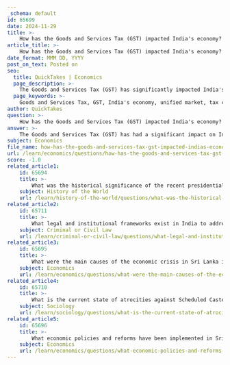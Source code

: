 ```yaml
---
_schema: default
id: 65699
date: 2024-11-29
title: >-
    How has the Goods and Services Tax (GST) impacted India's economy?
article_title: >-
    How has the Goods and Services Tax (GST) impacted India's economy?
date_format: MMM DD, YYYY
post_on_text: Posted on
seo:
  title: QuickTakes | Economics
  page_description: >-
    The Goods and Services Tax (GST) has significantly impacted India's economy by creating a unified market, improving tax compliance, fostering economic growth, and simplifying the tax structure, while also posing challenges for lower-income groups.
  page_keywords: >-
    Goods and Services Tax, GST, India's economy, unified market, tax compliance, economic growth, tax structure, public services, infrastructure, middle class, indirect tax, GDP growth rate, economic efficiency, compliance burdens, taxation, revenue generation
author: QuickTakes
question: >-
    How has the Goods and Services Tax (GST) impacted India's economy?
answer: >-
    The Goods and Services Tax (GST) has had a significant impact on India's economy since its implementation in July 2017. Here are some key points regarding its effects:\n\n1. **Unified Market**: GST has transformed India into a unified market by subsuming various central, state, and local taxes into a single tax structure. This has facilitated the movement of goods and services across state borders, thereby enhancing trade efficiency.\n\n2. **Tax Compliance and Revenue**: The introduction of GST aimed to increase tax compliance and broaden the taxpayer base. Since its rollout, the number of GST registrations has surged by over 14% annually, indicating improved compliance. This has led to an increase in government revenues, which is crucial for funding public services and infrastructure.\n\n3. **Economic Growth**: The long-term effects of GST on India's GDP have been generally favorable. While the initial years saw fluctuations in GDP growth rates, the economy began to stabilize as businesses adjusted to the new tax regime. The GST has been credited with improving economic efficiency by streamlining the indirect tax system and reducing compliance burdens for businesses.\n\n4. **Challenges for Common People**: Despite its benefits, GST has faced criticism for its negative impact on the common man, particularly the middle and lower-middle classes. As an indirect tax, GST can lead to higher prices for goods and services, which disproportionately affects these groups.\n\n5. **Simplification of Tax Structure**: One of the primary goals of GST was to simplify the complex tax structure that existed prior to its implementation. This simplification has made it easier for businesses to comply with tax regulations, although there are still calls for further improvements in the system.\n\n6. **Impact on GDP Growth Rate**: The GDP growth rate experienced fluctuations in the years following GST's implementation, with a notable slowdown in 2018 attributed to various factors, including global economic uncertainty. However, as GST rates settled, the economy showed positive trends in growth.\n\nIn summary, while GST has brought about significant structural changes to India's tax system and has the potential to enhance economic growth, it has also posed challenges, particularly for lower-income groups. The overall impact of GST on the Indian economy continues to be a subject of analysis and debate among economists and policymakers.
subject: Economics
file_name: how-has-the-goods-and-services-tax-gst-impacted-indias-economy.md
url: /learn/economics/questions/how-has-the-goods-and-services-tax-gst-impacted-indias-economy
score: -1.0
related_article1:
    id: 65694
    title: >-
        What was the historical significance of the recent presidential election in Sri Lanka?
    subject: History of the World
    url: /learn/history-of-the-world/questions/what-was-the-historical-significance-of-the-recent-presidential-election-in-sri-lanka
related_article2:
    id: 65711
    title: >-
        What legal and institutional frameworks exist in India to address atrocities against Scheduled Castes and Tribes?
    subject: Criminal or Civil Law
    url: /learn/criminal-or-civil-law/questions/what-legal-and-institutional-frameworks-exist-in-india-to-address-atrocities-against-scheduled-castes-and-tribes
related_article3:
    id: 65695
    title: >-
        What were the main causes of the economic crisis in Sri Lanka in 2022?
    subject: Economics
    url: /learn/economics/questions/what-were-the-main-causes-of-the-economic-crisis-in-sri-lanka-in-2022
related_article4:
    id: 65710
    title: >-
        What is the current state of atrocities against Scheduled Castes and Tribes in India?
    subject: Sociology
    url: /learn/sociology/questions/what-is-the-current-state-of-atrocities-against-scheduled-castes-and-tribes-in-india
related_article5:
    id: 65696
    title: >-
        What economic policies and reforms have been implemented in Sri Lanka to address the crisis?
    subject: Economics
    url: /learn/economics/questions/what-economic-policies-and-reforms-have-been-implemented-in-sri-lanka-to-address-the-crisis
---
```


&nbsp;